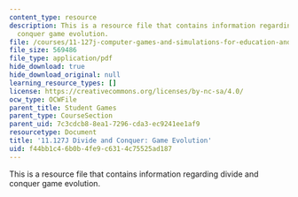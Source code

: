 ```yaml
---
content_type: resource
description: This is a resource file that contains information regarding divide and
  conquer game evolution.
file: /courses/11-127j-computer-games-and-simulations-for-education-and-exploration-spring-2015/f44bb1c46b0b4fe9c6314c75525ad187_MIT11_127JS15_DC_history.pdf
file_size: 569486
file_type: application/pdf
hide_download: true
hide_download_original: null
learning_resource_types: []
license: https://creativecommons.org/licenses/by-nc-sa/4.0/
ocw_type: OCWFile
parent_title: Student Games
parent_type: CourseSection
parent_uid: 7c3cdcb8-8ea1-7296-cda3-ec9241ee1af9
resourcetype: Document
title: '11.127J Divide and Conquer: Game Evolution'
uid: f44bb1c4-6b0b-4fe9-c631-4c75525ad187
---
```

This is a resource file that contains information regarding divide and conquer game evolution.